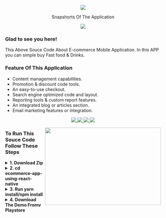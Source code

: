 <p align="center"><a>
    <img src="https://raw.githubusercontent.com/edugyangroup/ecommerce-app-using-react-native/main/Untitled%20design%20(2).png" />
  </a>

<p align="center">Snapshorts Of The Application</p>


<p align="center"><b>  <a href="https://ankushsinghgandhi.github.io">
    <img src="https://encrypted-tbn0.gstatic.com/images?q=tbn:ANd9GcQLk9ZxGLtt5_G86fEfeUdQ8NyO4Ig_mrXosFtnw74yfXM0vr8-yH98pxGQVgFhXzpme-Q&usqp=CAU" style="max-width: 40%;"/>
  </a></b></p>

### Glad to see you here!

This Above Souce Code About E-commerce Mobile Application. In this APP you can simple buy Fast food & Drinks.

### Feature Of This Application
<ul>
  <li>Content management capabilities.</li>
  <li>Promotion & discount code tools.</li>
  <li>An easy-to-use checkout.</li>
  <li>Search engine optimized code and layout.</li>
  <li>Reporting tools & custom report features.</li>
  <li>An integrated blog or articles section.</li>
  <li>Email marketing features or integration.</li>
</ul>  
<p align="center">

  <a href="http://twitter.com/praveenjdjr">
    <img src="https://img.shields.io/badge/-Twitter-blue?style=flat-square&logo=twitter&logoColor=white" />
  </a>
   <a href="https://www.linkedin.com/in/praveen-jangir/">
    <img src="https://img.shields.io/badge/-LinkedIn-0e76a8?style=flat-square&logo=Linkedin&logoColor=white" />
  </a>
  <a href="https://stackoverflow.com/users/15096860/edu-gyan-arduino">
    <img src="https://img.shields.io/badge/-Stackoverflow-orange?style=flat-square&logo=stackoverflow&logoColor=white"/>
  </a>
  <a href="https://www.youtube.com/channel/UCXDNEg6GKI5yQRym1uLE8pg">
    <img src="https://img.shields.io/badge/-Youtube-red?style=flat-square&logo=Youtube&logoColor=white"/>
  </a>
</p>

<img align="right" height="250" width="375" alt="" src="https://play-lh.googleusercontent.com/-BpYgBxPgWlvlZIpuaYDzlc-TLsw5qmphfHlt9Y_BIMYuG8xvU5-M2RsnZouz2vDxw=s180-rw" />

### To Run This Souce Code Follow These Steps

<details> 
  <summary><b>1. Download Zip</b></summary>
    <a href ="https://github.com/edugyangroup/ecommerce-app-using-react-native.git"> Download Now </a><br>
</details>

<details> 
  <summary><b>2. cd ecommerce-app-using-react-native</b></summary>
    <a href ="#">cd App Name/Project Name</a><br>   
</details>

<details> 
  <summary><b>3. Run yarn install/npm install</b></summary>
    <a href ="#"> Run yarn install/npm install </a><br>
</details>

<details> 
  <summary><b>4. Download The Demo Fromv Playstore</b></summary>
    <a href ="https://play.google.com/store/apps/details?id=com.MMart"> Download Now </a><br>
<details> 
  <summary><b>💼 My Github Stats</b></summary>

<img height="195em" src="https://play-lh.googleusercontent.com/-BpYgBxPgWlvlZIpuaYDzlc-TLsw5qmphfHlt9Y_BIMYuG8xvU5-M2RsnZouz2vDxw=s180-rw" />
</details>

<br>


#

<div align="center">

### Thanks ❤️ For Visiting !

</div>
